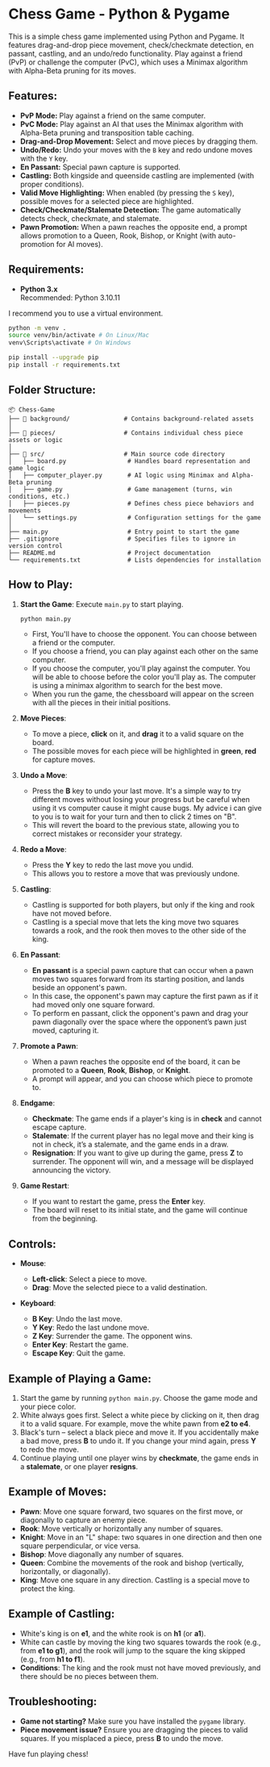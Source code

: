 # Chess Game - Python & Pygame

This is a simple chess game implemented using Python and Pygame. It features drag-and-drop piece movement, check/checkmate detection, en passant, castling, and an undo/redo functionality. Play against a friend (PvP) or challenge the computer (PvC), which uses a Minimax algorithm with Alpha-Beta pruning for its moves.

## Features:

- **PvP Mode:** Play against a friend on the same computer.
- **PvC Mode:** Play against an AI that uses the Minimax algorithm with Alpha-Beta pruning and transposition table caching.
- **Drag-and-Drop Movement:** Select and move pieces by dragging them.
- **Undo/Redo:** Undo your moves with the `B` key and redo undone moves with the `Y` key.
- **En Passant:** Special pawn capture is supported.
- **Castling:** Both kingside and queenside castling are implemented (with proper conditions).
- **Valid Move Highlighting:** When enabled (by pressing the `S` key), possible moves for a selected piece are highlighted.
- **Check/Checkmate/Stalemate Detection:** The game automatically detects check, checkmate, and stalemate.
- **Pawn Promotion:** When a pawn reaches the opposite end, a prompt allows promotion to a Queen, Rook, Bishop, or Knight (with auto-promotion for AI moves).

## Requirements:

- **Python 3.x**  
  Recommended: Python 3.10.11

I recommend you to use a virtual environment.

```bash 
python -m venv .
source venv/bin/activate # On Linux/Mac
venv\Scripts\activate # On Windows
``` 

```bash
pip install --upgrade pip
pip install -r requirements.txt
```

## Folder Structure:

```
📦 Chess-Game
├── 📂 background/               # Contains background-related assets
│
├── 📂 pieces/                   # Contains individual chess piece assets or logic
│
├── 📂 src/                      # Main source code directory
│   ├── board.py                 # Handles board representation and game logic
│   ├── computer_player.py       # AI logic using Minimax and Alpha-Beta pruning
│   ├── game.py                  # Game management (turns, win conditions, etc.)
│   ├── pieces.py                # Defines chess piece behaviors and movements
│   └── settings.py              # Configuration settings for the game
│
├── main.py                      # Entry point to start the game
├── .gitignore                   # Specifies files to ignore in version control
├── README.md                    # Project documentation
└── requirements.txt             # Lists dependencies for installation
```

## How to Play:

1. **Start the Game**: Execute `main.py` to start playing.

   ```bash 
   python main.py
   ```

    - First, You'll have to choose the opponent. You can choose between a friend or the computer.
    - If you choose a friend, you can play against each other on the same computer.
    - If you choose the computer, you'll play against the computer. You will be able to choose before the color you'll play as. The computer is using a minimax algorithm to search for the best move.
   - When you run the game, the chessboard will appear on the screen with all the pieces in their initial positions.

2. **Move Pieces**:
   - To move a piece, **click** on it, and **drag** it to a valid square on the board.
   - The possible moves for each piece will be highlighted in **green**, **red** for capture moves.

3. **Undo a Move**:
   - Press the **B** key to undo your last move. It's a simple way to try different moves without losing your progress but be careful when using it vs computer cause it might cause bugs. My advice i can give to you is to wait for your turn and then to click 2 times on "B".
   - This will revert the board to the previous state, allowing you to correct mistakes or reconsider your strategy.

4. **Redo a Move**:
   - Press the **Y** key to redo the last move you undid.
   - This allows you to restore a move that was previously undone.

5. **Castling**:
   - Castling is supported for both players, but only if the king and rook have not moved before.
   - Castling is a special move that lets the king move two squares towards a rook, and the rook then moves to the other side of the king.

6. **En Passant**:
   - **En passant** is a special pawn capture that can occur when a pawn moves two squares forward from its starting position, and lands beside an opponent's pawn. 
   - In this case, the opponent's pawn may capture the first pawn as if it had moved only one square forward. 
   - To perform en passant, click the opponent's pawn and drag your pawn diagonally over the space where the opponent’s pawn just moved, capturing it.

7. **Promote a Pawn**:
   - When a pawn reaches the opposite end of the board, it can be promoted to a **Queen**, **Rook**, **Bishop**, or **Knight**.
   - A prompt will appear, and you can choose which piece to promote to.

8. **Endgame**:
   - **Checkmate**: The game ends if a player's king is in **check** and cannot escape capture.
   - **Stalemate**: If the current player has no legal move and their king is not in check, it’s a stalemate, and the game ends in a draw.
   - **Resignation**: If you want to give up during the game, press **Z** to surrender. The opponent will win, and a message will be displayed announcing the victory.

9. **Game Restart**:
   - If you want to restart the game, press the **Enter** key.
   - The board will reset to its initial state, and the game will continue from the beginning.

## Controls:

- **Mouse**:
   - **Left-click**: Select a piece to move.
   - **Drag**: Move the selected piece to a valid destination.
   
- **Keyboard**:
   - **B Key**: Undo the last move.
   - **Y Key**: Redo the last undone move.
   - **Z Key**: Surrender the game. The opponent wins.
   - **Enter Key**: Restart the game.
   - **Escape Key**: Quit the game.

## Example of Playing a Game:

1. Start the game by running `python main.py`. Choose the game mode and your piece color.
2. White always goes first. Select a white piece by clicking on it, then drag it to a valid square. For example, move the white pawn from **e2 to e4**.
3. Black's turn – select a black piece and move it. If you accidentally make a bad move, press **B** to undo it. If you change your mind again, press **Y** to redo the move.
5. Continue playing until one player wins by **checkmate**, the game ends in a **stalemate**, or one player **resigns**.

## Example of Moves:

- **Pawn**: Move one square forward, two squares on the first move, or diagonally to capture an enemy piece.
- **Rook**: Move vertically or horizontally any number of squares.
- **Knight**: Move in an "L" shape: two squares in one direction and then one square perpendicular, or vice versa.
- **Bishop**: Move diagonally any number of squares.
- **Queen**: Combine the movements of the rook and bishop (vertically, horizontally, or diagonally).
- **King**: Move one square in any direction. Castling is a special move to protect the king.

## Example of Castling:

- White's king is on **e1**, and the white rook is on **h1** (or **a1**).
- White can castle by moving the king two squares towards the rook (e.g., from **e1 to g1**), and the rook will jump to the square the king skipped (e.g., from **h1 to f1**).
- **Conditions**: The king and the rook must not have moved previously, and there should be no pieces between them.

## Troubleshooting:

- **Game not starting?** Make sure you have installed the `pygame` library.
- **Piece movement issue?** Ensure you are dragging the pieces to valid squares. If you misplaced a piece, press **B** to undo the move.

Have fun playing chess!
